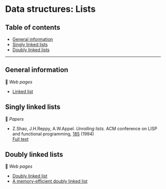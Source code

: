 # Data structures: Lists

## Table of contents

* [General information](#general-information)
* [Singly linked lists](#singly-linked-lists)
* [Doubly linked lists](#doubly-linked-lists)

---

## General information

:link: *Web pages*

* [Linked list](https://en.wikipedia.org/wiki/Linked_list)

## Singly linked lists

:page_facing_up: *Papers*

* Z.Shao, J.H.Reppy, A.W.Appel. *Unrolling lists.* ACM conference on LISP and functional programming, [185](https://doi.org/10.1145/182590.182453) (1994)\
[Full text](http://flint.cs.yale.edu/flint/publications/listrep.ps.gz)

## Doubly linked lists

:link: *Web pages*

* [Doubly linked list](https://en.wikipedia.org/wiki/Doubly_linked_list)
* [A memory-efficient doubly linked list](https://www.linuxjournal.com/article/6828)
